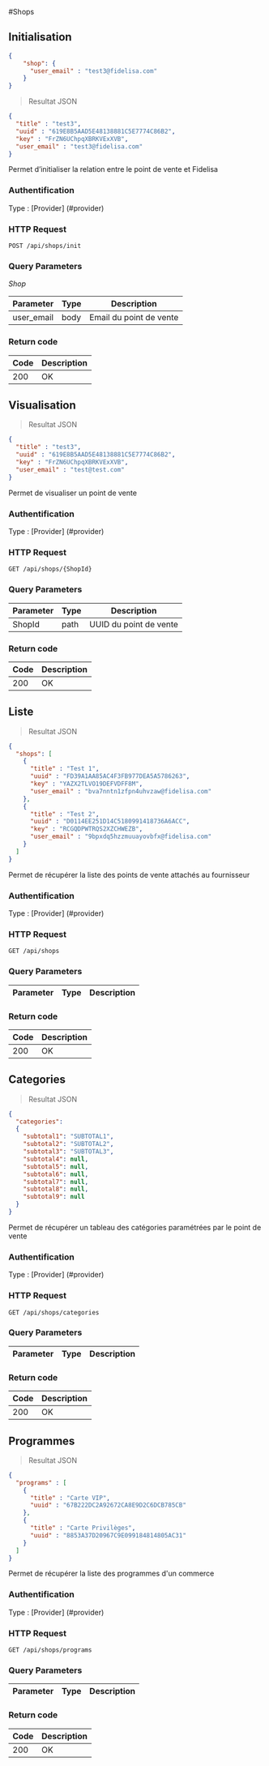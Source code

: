 #Shops
## Initialisation

```json
{
    "shop": {
      "user_email" : "test3@fidelisa.com"
    }
}
```

> Resultat JSON

```json
{
  "title" : "test3",
  "uuid" : "619E8B5AAD5E48138881C5E7774C86B2",
  "key" : "FrZN6UChpqXBRKVExXVB",
  "user_email" : "test3@fidelisa.com"
}
```

Permet d’initialiser la relation entre le point de vente et Fidelisa

### Authentification

Type : [Provider] (#provider)

### HTTP Request

`POST /api/shops/init`

### Query Parameters
*Shop*

Parameter | Type | Description
--------- | ----------- | -----------
user_email | body | Email du point de vente  

### Return code
Code | Description
------- | ---------
200 | OK


## Visualisation
> Resultat JSON

```json
{
  "title" : "test3",
  "uuid" : "619E8B5AAD5E48138881C5E7774C86B2",
  "key" : "FrZN6UChpqXBRKVExXVB",
  "user_email" : "test@test.com"
}
```

Permet de visualiser un point de vente

### Authentification

Type : [Provider] (#provider)

### HTTP Request

`GET /api/shops/{ShopId}`

### Query Parameters

Parameter | Type | Description
--------- | --------- | -----------
ShopId | path | UUID du point de vente


### Return code
Code | Description
------- | ---------
200 | OK

## Liste

>  Resultat JSON

```json
{
  "shops": [
    {
      "title" : "Test 1",
      "uuid" : "FD39A1AA85AC4F3FB977DEA5A5786263",
      "key" : "YAZX2TLVO19DEFVDFF8M",
      "user_email" : "bva7nntn1zfpn4uhvzaw@fidelisa.com"
    },
    {
      "title" : "Test 2",
      "uuid" : "D0114EE251D14C5180991418736A6ACC",
      "key" : "RCGQDPWTRQS2XZCHWEZB",
      "user_email" : "9bpxdq5hzzmuuayovbfx@fidelisa.com"
    }
  ]
}
```

Permet de récupérer la liste des points de vente attachés au fournisseur

### Authentification

Type : [Provider] (#provider)

### HTTP Request

`GET /api/shops`

### Query Parameters

Parameter | Type | Description
--------- | --------- | -----------

### Return code
Code | Description
------- | ---------
200 | OK


## Categories

> Resultat JSON

```json
{
  "categories":
  {
    "subtotal1": "SUBTOTAL1",
    "subtotal2": "SUBTOTAL2",
    "subtotal3": "SUBTOTAL3",
    "subtotal4": null,
    "subtotal5": null,
    "subtotal6": null,
    "subtotal7": null,
    "subtotal8": null,
    "subtotal9": null
  }
}
```

Permet de récupérer un tableau des catégories paramétrées par le point de vente

### Authentification

Type : [Provider] (#provider)

### HTTP Request

`GET /api/shops/categories`

### Query Parameters

Parameter | Type | Description
--------- | --------- | -----------

### Return code
Code | Description
------- | ---------
200 | OK


## Programmes

> Resultat JSON

```json
{
  "programs" : [
    {
      "title" : "Carte VIP",
      "uuid" : "67B222DC2A92672CA8E9D2C6DCB785CB"
    },
    {
      "title" : "Carte Privilèges",
      "uuid" : "8853A37D20967C9E099184814805AC31"
    }
  ]
}
```

Permet de récupérer la liste des programmes d'un commerce

### Authentification

Type : [Provider] (#provider)

### HTTP Request

`GET /api/shops/programs`

### Query Parameters

Parameter | Type | Description
--------- | --------- | -----------

### Return code
Code | Description
------- | ---------
200 | OK
